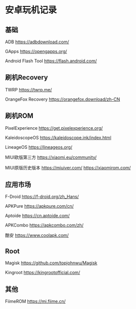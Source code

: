 # 安卓玩机记录

## 基础

ADB https://adbdownload.com/

GApps https://opengapps.org/

Android Flash Tool https://flash.android.com/

## 刷机Recovery

TWRP https://twrp.me/

OrangeFox Recovery https://orangefox.download/zh-CN

## 刷机ROM

PixelExperience https://get.pixelexperience.org/

KaleidoscopeOS https://kaleidoscope.ink/index.html

LineageOS https://lineageos.org/

MIUI欧版第三方 https://xiaomi.eu/community/

MIUI原版历史版本 https://miuiver.com/  https://xiaomirom.com/

## 应用市场

F-Droid https://f-droid.org/zh_Hans/

APKPure https://apkpure.com/cn/

Aptoide https://cn.aptoide.com/

APKCombo https://apkcombo.com/zh/

酷安 https://www.coolapk.com/

## Root

Magisk https://github.com/topjohnwu/Magisk

Kingroot https://kingrootofficial.com/

## 其他

FiimeROM https://mi.fiime.cn/
